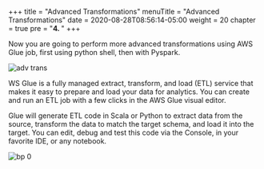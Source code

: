 +++
title = "Advanced Transformations"
menuTitle = "Advanced Transformations"
date = 2020-08-28T08:56:14-05:00
weight = 20
chapter = true
pre = "<b>4. </b>"
+++

Now you are going to perform more advanced transformations using AWS Glue job, first using python shell, then with Pyspark.

![adv trans](/images/intro/hhug-adv-trans.png)

WS Glue is a fully managed extract, transform, and load (ETL) service that makes it easy to prepare and load your data for analytics. You can create and run an ETL job with a few clicks in the AWS Glue visual editor.

Glue will generate ETL code in Scala or Python to extract data from the source, transform the data to match the target schema, and load it into the target. You can edit, debug and test this code via the Console, in your favorite IDE, or any notebook.

![bp 0](/images/glue/palacan-pic-gl01.png)
